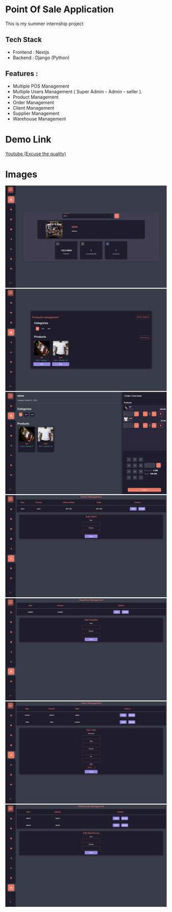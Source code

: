 # Point Of Sale Application
This is my summer internship project

## Tech Stack
* Frontend : Nextjs
* Backend : Django (Python)

## Features : 
* Multiple POS Management
* Multiple Users Management ( Super Admin - Admin - seller ).
* Product Management 
* Order Management 
* Client Management
* Supplier Management
* Warehouse Management

# Demo Link 
[Youtube (Excuse the quality)](https://youtu.be/_HDpGb2CZTA)

# Images

![Screenshot](./images/home.png "Home Page")
![Screenshot](./images/productManagement.png "Product Page")
![Screenshot](./images/sell.png "Selling Page")
![Screenshot](./images/clientsManagement.png "Clients Management")
![Screenshot](./images/SuppliersManagement.png "Suppliers Management")
![Screenshot](./images/usersManagement.png "Users Management")
![Screenshot](./images/WarehouseManagement.png "Warehouse Management")

